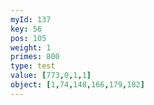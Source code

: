 ```yaml
---
myId: 137
key: 56
pos: 105
weight: 1
primes: 800
type: test
value: [773,0,1,1]
object: [1,74,148,166,179,182]
---
```

